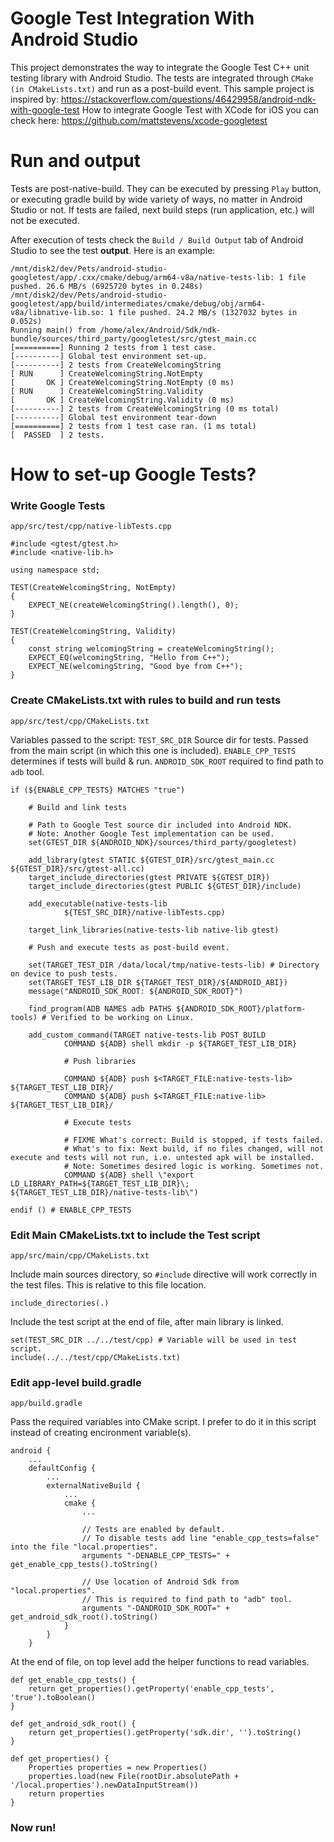 # Google Test Integration With Android Studio

This project demonstrates the way to integrate the Google Test C++ unit testing library with Android Studio.
The tests are integrated through `CMake (in CMakeLists.txt)` and run as a post-build event.
This sample project is inspired by: https://stackoverflow.com/questions/46429958/android-ndk-with-google-test
How to integrate Google Test with XCode for iOS you can check here: https://github.com/mattstevens/xcode-googletest

# Run and output

Tests are post-native-build. They can be executed by pressing `Play` button, or executing gradle build by wide variety of ways, no matter in Android Studio or not. If tests are failed, next build steps (run application, etc.) will not be executed.

After execution of tests check the `Build / Build Output` tab of Android Studio to see the test **output**. 
Here is an example:
```
/mnt/disk2/dev/Pets/android-studio-googletest/app/.cxx/cmake/debug/arm64-v8a/native-tests-lib: 1 file pushed. 26.6 MB/s (6925720 bytes in 0.248s)
/mnt/disk2/dev/Pets/android-studio-googletest/app/build/intermediates/cmake/debug/obj/arm64-v8a/libnative-lib.so: 1 file pushed. 24.2 MB/s (1327032 bytes in 0.052s)
Running main() from /home/alex/Android/Sdk/ndk-bundle/sources/third_party/googletest/src/gtest_main.cc
[==========] Running 2 tests from 1 test case.
[----------] Global test environment set-up.
[----------] 2 tests from CreateWelcomingString
[ RUN      ] CreateWelcomingString.NotEmpty
[       OK ] CreateWelcomingString.NotEmpty (0 ms)
[ RUN      ] CreateWelcomingString.Validity
[       OK ] CreateWelcomingString.Validity (0 ms)
[----------] 2 tests from CreateWelcomingString (0 ms total)
[----------] Global test environment tear-down
[==========] 2 tests from 1 test case ran. (1 ms total)
[  PASSED  ] 2 tests.
```
# How to set-up Google Tests?
### Write Google Tests
`app/src/test/cpp/native-libTests.cpp`
```
#include <gtest/gtest.h>
#include <native-lib.h>

using namespace std;

TEST(CreateWelcomingString, NotEmpty)
{
    EXPECT_NE(createWelcomingString().length(), 0);
}

TEST(CreateWelcomingString, Validity)
{
    const string welcomingString = createWelcomingString();
    EXPECT_EQ(welcomingString, "Hello from C++");
    EXPECT_NE(welcomingString, "Good bye from C++");
}

```

### Create CMakeLists.txt with rules to build and run tests

`app/src/test/cpp/CMakeLists.txt`

Variables passed to the script:
`TEST_SRC_DIR` Source dir for tests. Passed from the main script (in which this one is included).
`ENABLE_CPP_TESTS` determines if tests will build & run.
`ANDROID_SDK_ROOT` required to find path to `adb` tool.

```
if (${ENABLE_CPP_TESTS} MATCHES "true")

    # Build and link tests

    # Path to Google Test source dir included into Android NDK.
    # Note: Another Google Test implementation can be used.
    set(GTEST_DIR ${ANDROID_NDK}/sources/third_party/googletest)

    add_library(gtest STATIC ${GTEST_DIR}/src/gtest_main.cc ${GTEST_DIR}/src/gtest-all.cc)
    target_include_directories(gtest PRIVATE ${GTEST_DIR})
    target_include_directories(gtest PUBLIC ${GTEST_DIR}/include)

    add_executable(native-tests-lib
            ${TEST_SRC_DIR}/native-libTests.cpp)

    target_link_libraries(native-tests-lib native-lib gtest)

    # Push and execute tests as post-build event.

    set(TARGET_TEST_DIR /data/local/tmp/native-tests-lib) # Directory on device to push tests.
    set(TARGET_TEST_LIB_DIR ${TARGET_TEST_DIR}/${ANDROID_ABI})
    message("ANDROID_SDK_ROOT: ${ANDROID_SDK_ROOT}")

    find_program(ADB NAMES adb PATHS ${ANDROID_SDK_ROOT}/platform-tools) # Verified to be working on Linux.

    add_custom_command(TARGET native-tests-lib POST_BUILD
            COMMAND ${ADB} shell mkdir -p ${TARGET_TEST_LIB_DIR}

            # Push libraries

            COMMAND ${ADB} push $<TARGET_FILE:native-tests-lib> ${TARGET_TEST_LIB_DIR}/
            COMMAND ${ADB} push $<TARGET_FILE:native-lib> ${TARGET_TEST_LIB_DIR}/

            # Execute tests

            # FIXME What's correct: Build is stopped, if tests failed.
            # What's to fix: Next build, if no files changed, will not execute and tests will not run, i.e. untested apk will be installed.
            # Note: Sometimes desired logic is working. Sometimes not.
            COMMAND ${ADB} shell \"export LD_LIBRARY_PATH=${TARGET_TEST_LIB_DIR}\; ${TARGET_TEST_LIB_DIR}/native-tests-lib\")

endif () # ENABLE_CPP_TESTS
```

### Edit Main CMakeLists.txt to include the Test script
`app/src/main/cpp/CMakeLists.txt`

Include main sources directory, so `#include` directive will work correctly in the test files. This is relative to this file location.

`include_directories(.)`

Include the test script at the end of file, after main library is linked.
```
set(TEST_SRC_DIR ../../test/cpp) # Variable will be used in test script.
include(../../test/cpp/CMakeLists.txt)
```

### Edit app-level build.gradle

`app/build.gradle`

Pass the required variables into CMake script.
I prefer to do it in this script instead of creating encironment variable(s).
```
android {
    ...
    defaultConfig {
        ...
        externalNativeBuild {
            ...
            cmake {
                ...

                // Tests are enabled by default.
                // To disable tests add line "enable_cpp_tests=false" into the file "local.properties".
                arguments "-DENABLE_CPP_TESTS=" + get_enable_cpp_tests().toString()

                // Use location of Android Sdk from "local.properties".
                // This is required to find path to "adb" tool.
                arguments "-DANDROID_SDK_ROOT=" + get_android_sdk_root().toString()
            }
        }
    }
```
At the end of file, on top level add the helper functions to read variables.
```
def get_enable_cpp_tests() {
    return get_properties().getProperty('enable_cpp_tests', 'true').toBoolean()
}

def get_android_sdk_root() {
    return get_properties().getProperty('sdk.dir', '').toString()
}

def get_properties() {
    Properties properties = new Properties()
    properties.load(new File(rootDir.absolutePath + '/local.properties').newDataInputStream())
    return properties
}
```
### Now run!
